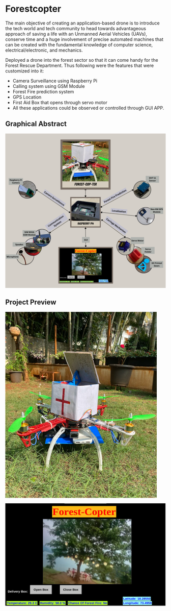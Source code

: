 # Forestcopter

The main objective of creating an application-based drone is to introduce the tech world and tech community to head towards advantageous approach of saving a life with an Unmanned Aerial Vehicles (UAVs), conserve time and a huge involvement of precise automated machines that can be created with the fundamental knowledge of computer science, electrical/electronic, and mechanics.

Deployed a drone into the forest sector so that it can come handy for the Forest Rescue Department. Thus following were the features that were customized into it:

- Camera Surveillance using Raspberry Pi
- Calling system using GSM Module
- Forest Fire prediction system
- GPS Location
- First Aid Box that opens through servo motor
- All these applications could be observed or controlled through GUI APP.

## Graphical Abstract
![](https://github.com/Patil-Vinay/Forest-cop-ter/blob/main/Graphical%20Abstract.png)

## Project Preview
![](https://github.com/Patil-Vinay/Forest-cop-ter/blob/main/Drone.png)

![Image](https://github.com/Patil-Vinay/Forest-cop-ter/blob/main/Result.png)
